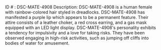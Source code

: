 ID # : DSC-MATE-4908
Description: DSC-MATE-4908 is a human female with rainbow-colored hair styled in dreadlocks. DSC-MATE-4908 has manifested a purple lip which appears to be a permanent feature. Their attire consists of a leather choker, a red cross earring, and a gas mask equipped with an LED light display. DSC-MATE-4908's personality exhibits a tendency for impulsivity and a love for taking risks. They have been observed engaging in high-risk activities, such as jumping off cliffs into bodies of water for amusement.